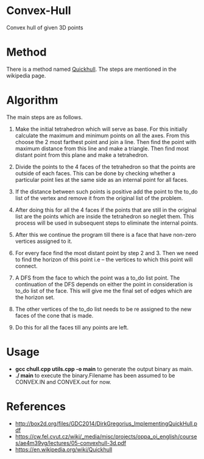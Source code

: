 # Convex-Hull
Convex hull of given 3D points

# Method

There is a method named [Quickhull](https://en.wikipedia.org/wiki/Quickhull). The steps are mentioned in the wikipedia page.

# Algorithm

The main steps are as follows.

1) Make the initial tetrahedron which will serve as base. For this initially calculate the maximum and minimum points on all the axes.
	From this choose the 2 most farthest point and join a line.	Then find the point with maximum distance from this line and make a triangle.
	Then find most distant point from this plane and make a tetrahedron.

2) Divide the points to the 4 faces of the tetrahedron so that the points are outside of each faces. This can be done by checking whether a particular point lies at the same side as an internal point for all faces.

3) If the distance between such points is positive add the point to the to_do list of the vertex and remove it from the original list of the problem.

4) After doing this for all the 4 faces if the points that are still in the original list are the points which are inside the tetrahedron so neglet them. This process will be used in subsequent steps to eliminate the internal points.

5) After this we continue the program till there is a face that have non-zero vertices assigned to it.

6) For every face find the most distant point by step 2 and 3. Then we need to find the horizon of this point i.e – the vertices to which this point will connect.

7) A DFS from the face to which the point was a to_do list point. The continuation of the DFS depends on either the point in consideration is to_do list of the face. This will give me the final set of edges which are the horizon set.

8) The other vertices of the to_do list needs to be re assigned to the new faces of the cone that is made.

9) Do this for all the faces till any points are left.

# Usage
 - **gcc chull.cpp utils.cpp -o main** to generate the output binary as main.
 - **./ main** to execute the binary.Filename has been assumed to be CONVEX.IN and CONVEX.out for now.
    
# References
 - http://box2d.org/files/GDC2014/DirkGregorius_ImplementingQuickHull.pdf
 - https://cw.fel.cvut.cz/wiki/_media/misc/projects/oppa_oi_english/courses/ae4m39vg/lectures/05-convexhull-3d.pdf
 - https://en.wikipedia.org/wiki/Quickhull
